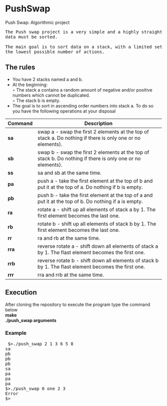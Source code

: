 # PushSwap
Push Swap: Algorithmic project 

<pre>
The Push swap project is a very simple and a highly straightforward algorithm project:
data must be sorted.<br>
The main goal is to sort data on a stack, with a limited set of instructions, using
the lowest possible number of actions.
</pre>


## The rules
*  You have 2 stacks named a and b. <br>
*  At the beginning: <br>
◦ The stack a contains a random amount of negative and/or positive numbers
which cannot be duplicated. <br>
◦ The stack b is empty. <br>
*  The goal is to sort in ascending order numbers into stack a. To do so you have the
following operations at your disposal <br>


| Command       | Description                                                                           |
| ------------- | --------------------------------------------------------------------------------------| 
| <b>sa</b>     | swap a - swap the first 2 elements at the top of stack a. Do nothing if there is only one or no elements). |
| <b>sb</b>     | swap b - swap the first 2 elements at the top of stack b. Do nothing if there is only one or no elements). |
| <b>ss</b>     | sa and sb at the same time. |
| <b>pa</b>     | push a - take the first element at the top of b and put it at the top of a. Do nothing if b is empty. |
| <b>pb</b>     | push b - take the first element at the top of a and put it at the top of b. Do nothing if a is empty. |
| <b>ra</b>     | rotate a - shift up all elements of stack a by 1. The first element becomes the last one. |
| <b>rb</b>     | rotate b - shift up all elements of stack b by 1. The first element becomes the last one. |
| <b>rr</b>     | ra and rb at the same time. |
| <b>rra</b>    | reverse rotate a - shift down all elements of stack a by 1. The flast element becomes the first one. |
| <b>rrb</b>    | reverse rotate b - shift down all elements of stack b by 1. The flast element becomes the first one. |
| <b>rrr</b>    | rra and rrb at the same time. |


## Execution
After cloning the repository to execute the program type the command below <br>
 <b> make </b> <br>
 <b> ./push_swap arguments </b> <br>
 
 ### Example
 <pre>
 $>./push_swap 2 1 3 6 5 8
sa
pb
pb
pb
sa
pa
pa
pa
$>./push_swap 0 one 2 3
Error
$>
</pre>
